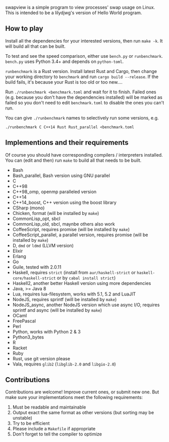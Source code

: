swapview is a simple program to view processes' swap usage on Linux. This is intended to be a lilydjwg's version of Hello World program.

How to play
----

Install all the dependencies for your interested versions, then run `make -k`. It will build all that can be built.

To test and see the speed comparison, either use `bench.py` or `runbenchmark`. `bench.py` uses Python 3.4+ and depends on `python-toml`.

`runbenchmark` is a Rust version. Install latest Rust and Cargo, then change your working directory to `benchmark` and run `cargo build --release`. If the build fails, it's because your Rust is too old or too new....

Run `./runbenchmark <benchmark.toml` and wait for it to finish. Failed ones (e.g. because you don't have the dependencies installed) will be marked as failed so you don't need to edit `benchmark.toml` to disable the ones you can't run.

You can give `./runbenchmark` names to selectively run some versions, e.g.

    ./runbenchmark C C++14 Rust Rust_parallel <benchmark.toml

Implementions and their requirements
----

Of course you should have corresponding compilers / interpreters installed.
You can (edit and then) run `make` to build all that needs to be built.

* Bash
* Bash_parallel, Bash version using GNU parallel
* C
* C++98
* C++98_omp, openmp paralleled version
* C++14
* C++14_boost, C++ version using the boost library
* CSharp (mono)
* Chicken, format (will be installed by `make`)
* CommonLisp_opt, sbcl
* CommonLisp_old, sbcl, maynbe others also work
* CoffeeScript, requires promise (will be installed by `make`)
* CoffeeScript_parallel, a parallel version, requires promise (will be installed by `make`)
* D, `dmd` or `ldmd` (LLVM version)
* Elixir
* Erlang
* Go
* Guile, tested with 2.0.11
* Haskell, requires `strict` (install from `aur/haskell-strict` or `haskell-core/haskell-strict` or by `cabal install strict`)
* Haskell2, another better Haskell version using more dependencies
* Java, >= Java 8
* Lua, requires lua-filesystem, works with 5.1, 5.2 and LuaJIT
* NodeJS, requires sprintf (will be installed by `make`)
* NodeJS_async, another NodeJS version which use async I/O, requires sprintf and async (will be installed by `make`)
* OCaml
* FreePascal
* Perl
* Python, works with Python 2 & 3
* Python3_bytes
* R
* Racket
* Ruby
* Rust, use git version please
* Vala, requires `glib2` (`libglib-2.0` and `libgio-2.0`)

Contributions
----

Contributions are welcome! Improve current ones, or submit new one. But make
sure your implementations meet the following requirements:

1. Must be readable and maintainable
2. Output exact the same format as other versions (but sorting may be
   unstable)
3. Try to be efficient
4. Please include a `Makefile` if appropriate
5. Don't forget to tell the compiler to optimize
